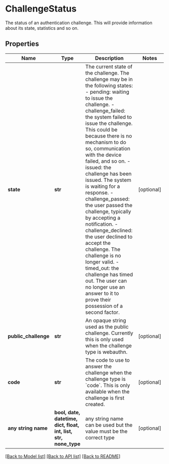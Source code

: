 # ChallengeStatus

The status of an authentication challenge. This will provide information about its state, statistics and so on. 

## Properties
Name | Type | Description | Notes
------------ | ------------- | ------------- | -------------
**state** | **str** | The current state of the challenge. The challenge may be in the following states:   - pending: waiting to issue the challenge.   - challenge_failed: the system failed to issue the challenge. This could be because there is     no mechanism to do so, communication with the device failed, and so on.   - issued: the challenge has been issued. The system is waiting for a response.   - challenge_passed: the user passed the challenge, typically by accepting a notification.   - challenge_declined: the user declined to accept the challenge. The challenge is no longer valid.   - timed_out: the challenge has timed out. The user can no longer use an answer to it to prove their     possession of a second factor.  | [optional] 
**public_challenge** | **str** | An opaque string used as the public challenge. Currently this is only used when the challenge type is webauthn. | [optional] 
**code** | **str** | The code to use to answer the challenge when the challenge type is &#x60;code&#x60;. This is only available when the challenge is first created.  | [optional] 
**any string name** | **bool, date, datetime, dict, float, int, list, str, none_type** | any string name can be used but the value must be the correct type | [optional]

[[Back to Model list]](../README.md#documentation-for-models) [[Back to API list]](../README.md#documentation-for-api-endpoints) [[Back to README]](../README.md)


